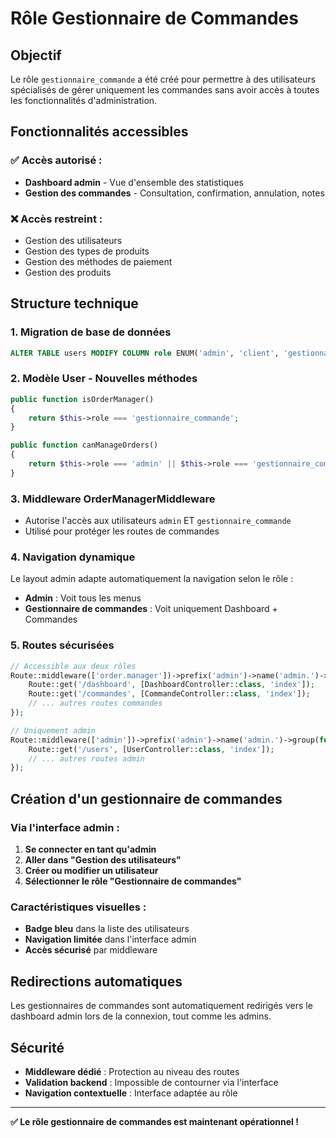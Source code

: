 # Rôle Gestionnaire de Commandes

## Objectif

Le rôle `gestionnaire_commande` a été créé pour permettre à des utilisateurs spécialisés de gérer uniquement les commandes sans avoir accès à toutes les fonctionnalités d'administration.

## Fonctionnalités accessibles

### ✅ **Accès autorisé :**
- **Dashboard admin** - Vue d'ensemble des statistiques
- **Gestion des commandes** - Consultation, confirmation, annulation, notes

### ❌ **Accès restreint :**
- Gestion des utilisateurs
- Gestion des types de produits  
- Gestion des méthodes de paiement
- Gestion des produits

## Structure technique

### 1. **Migration de base de données**
```sql
ALTER TABLE users MODIFY COLUMN role ENUM('admin', 'client', 'gestionnaire_commande') DEFAULT 'client'
```

### 2. **Modèle User - Nouvelles méthodes**
```php
public function isOrderManager()
{
    return $this->role === 'gestionnaire_commande';
}

public function canManageOrders()
{
    return $this->role === 'admin' || $this->role === 'gestionnaire_commande';
}
```

### 3. **Middleware OrderManagerMiddleware**
- Autorise l'accès aux utilisateurs `admin` ET `gestionnaire_commande`
- Utilisé pour protéger les routes de commandes

### 4. **Navigation dynamique**
Le layout admin adapte automatiquement la navigation selon le rôle :
- **Admin** : Voit tous les menus
- **Gestionnaire de commandes** : Voit uniquement Dashboard + Commandes

### 5. **Routes sécurisées**
```php
// Accessible aux deux rôles
Route::middleware(['order.manager'])->prefix('admin')->name('admin.')->group(function () {
    Route::get('/dashboard', [DashboardController::class, 'index']);
    Route::get('/commandes', [CommandeController::class, 'index']);
    // ... autres routes commandes
});

// Uniquement admin
Route::middleware(['admin'])->prefix('admin')->name('admin.')->group(function () {
    Route::get('/users', [UserController::class, 'index']);
    // ... autres routes admin
});
```

## Création d'un gestionnaire de commandes

### Via l'interface admin :
1. **Se connecter en tant qu'admin**
2. **Aller dans "Gestion des utilisateurs"**
3. **Créer ou modifier un utilisateur**
4. **Sélectionner le rôle "Gestionnaire de commandes"**

### Caractéristiques visuelles :
- **Badge bleu** dans la liste des utilisateurs
- **Navigation limitée** dans l'interface admin
- **Accès sécurisé** par middleware

## Redirections automatiques

Les gestionnaires de commandes sont automatiquement redirigés vers le dashboard admin lors de la connexion, tout comme les admins.

## Sécurité

- **Middleware dédié** : Protection au niveau des routes
- **Validation backend** : Impossible de contourner via l'interface
- **Navigation contextuelle** : Interface adaptée au rôle

---

**✅ Le rôle gestionnaire de commandes est maintenant opérationnel !**